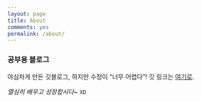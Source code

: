 ```yaml
---
layout: page
title: About
comments: yes
permalink: /about/
---
```



### 공부용 블로그

야심차게 만든 깃블로그, 하지만 수정이 <q>너무 어렵다</q>!
깃 링크는 [여기로](https://github.com/daJarae/).

<cite>열심히 배우고 성장합시다~</cite> <code>XD</code>


